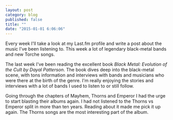 ```yaml
---
layout: post
category: blog
published: false
title: ""
date: "2015-01-01 6:06:06"
---
```


Every week I'll take a look at my Last.fm profile and write a post about the music I've been listening to. This week a lot of legendary black-metal bands and new Torche songs.

The last week I've been reading the excellent book _Black Metal: Evolution of the Cult by Dayal Patterson_. The book dives deep into the black-metal scene, with tons information and interviews with bands and musicians who were there at the birth of the genre. I'm really enjoying the stories and interviews with a lot of bands I used to listen to or still follow.

Going through the chapters of Mayhem, Thorns and Emperor I had the urge to start blasting their albums again. I had not listened to the Thorns vs Emperor split in more than ten years. Reading about it made me pick it up again. The Thorns songs are the most interesting part of the album.